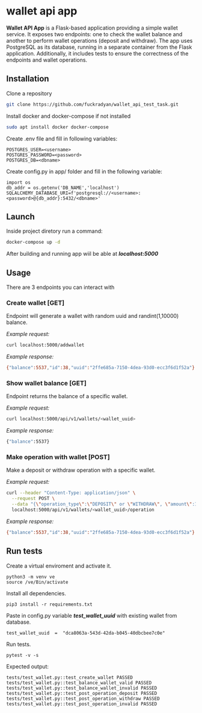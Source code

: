 # wallet api app

**Wallet API App** is a Flask-based application providing a simple wallet service. It exposes two endpoints: one to check the wallet balance and another to perform wallet operations (deposit and withdraw). The app uses PostgreSQL as its database, running in a separate container from the Flask application. Additionally, it includes tests to ensure the correctness of the endpoints and wallet operations.


## Installation
Clone a repository
```bash
git clone https://github.com/fuckradyan/wallet_api_test_task.git
```

Install docker and docker-compose if not installed
```bash
sudo apt install docker docker-compose
```
Create .env file and fill in following variables:

    POSTGRES_USER=<username>
    POSTGRES_PASSWORD=<password>
    POSTGRES_DB=<dbname>

Create config.py in app/ folder and fill in the following variable:

    import os
    db_addr = os.getenv('DB_NAME','localhost')
    SQLALCHEMY_DATABASE_URI=f'postgresql://<username>:<password>@{db_addr}:5432/<dbname>'

## Launch

Inside project diretory run a command:
```bash
docker-compose up -d
```
After building and running app wiil be able at ***localhost:5000***
## Usage

There are 3 endpoints you can interact with

### Create wallet [GET]
Endpoint will generate a wallet with random uuid and randint(1,10000) balance.

*Example request:*
```bash
curl localhost:5000/addwallet
```
*Example response:*
```bash
{"balance":5537,"id":38,"uuid":"2ffe685a-7150-4dea-93d0-ecc3f6d1f52a"}
```
### Show wallet balance [GET]
Endpoint returns the balance of a specific wallet.

*Example request:*
```bash
curl localhost:5000/api/v1/wallets/<wallet_uuid>
```
*Example response:*
```bash
{"balance":5537}
```
### Make operation with wallet [POST]
Make a deposit or withdraw operation with a specific wallet.

*Example request:*
```bash
curl --header "Content-Type: application/json" \
  --request POST \
  --data "{\"operation_type\":\"DEPOSIT\" or \"WITHDRAW\", \"amount\":100}" \
  localhost:5000/api/v1/wallets/<wallet_uuid>/operation
```
*Example response:*
```bash
{"balance":5537,"id":38,"uuid":"2ffe685a-7150-4dea-93d0-ecc3f6d1f52a"}
```

## Run tests

Create a virtual enviroment and activate it.

    python3 -m venv ve
    source /ve/Bin/activate
Install all dependencies.

    pip3 install -r requirements.txt
Paste in config.py variable ***test_wallet_uuid***  with existing wallet from database.

    test_wallet_uuid  =  "dca8063a-543d-42da-b045-40dbcbee7c0e"

Run tests.

    pytest -v -s

Expected output:

    tests/test_wallet.py::test_create_wallet PASSED
    tests/test_wallet.py::test_balance_wallet_valid PASSED
    tests/test_wallet.py::test_balance_wallet_invalid PASSED
    tests/test_wallet.py::test_post_operation_deposit PASSED
    tests/test_wallet.py::test_post_operation_withdraw PASSED
    tests/test_wallet.py::test_post_operation_invalid PASSED
